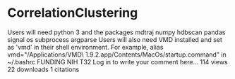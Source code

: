 # CorrelationClustering
  Users will need python 3 and the packages mdtraj numpy hdbscan pandas signal os subprocess argparse  Users will also need VMD installed and set as 'vmd' in their shell environment. For example, alias vmd="/Applications/VMD\ 1.9.2.app/Contents/MacOs/startup.command"  in ~/.bashrc FUNDING NIH T32 Log in to write your comment here... 114 views 22 downloads 1 citations
